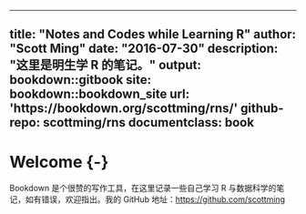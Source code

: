
---
title: "Notes and Codes while Learning R"
author: "Scott Ming"
date: "2016-07-30"
description: "这里是明生学 R 的笔记。"
output: bookdown::gitbook
site: bookdown::bookdown_site
url: 'https\://bookdown.org/scottming/rns/'
github-repo: scottming/rns
documentclass: book
---

# Welcome {-}

Bookdown 是个很赞的写作工具，在这里记录一些自己学习 R 与数据科学的笔记，如有错误，欢迎指出。我的 GitHub 地址：https://github.com/scottming
